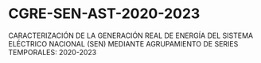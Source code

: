 # CGRE-SEN-AST-2020-2023
CARACTERIZACIÓN DE LA GENERACIÓN REAL DE ENERGÍA DEL SISTEMA ELÉCTRICO NACIONAL (SEN) MEDIANTE AGRUPAMIENTO DE SERIES TEMPORALES: 2020-2023
